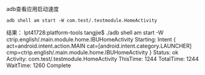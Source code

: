 adb查看应用启动速度

```
adb shell am start -W com.test/.testmodule.HomeActivity
```

结果：
lpt41728:platform-tools tangjie$ ./adb shell am start -W ctrip.english/.main.module.home.IBUHomeActivity
Starting: Intent { act=android.intent.action.MAIN cat=[android.intent.category.LAUNCHER] cmp=ctrip.english/.main.module.home.IBUHomeActivity }
Status: ok
Activity: com.test/.testmodule.HomeActivity
ThisTime: 1244
TotalTime: 1244
WaitTime: 1260
Complete
